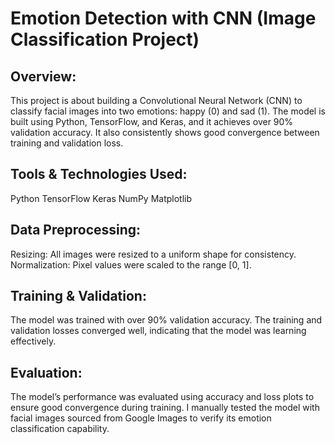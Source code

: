 # Emotion Detection with CNN (Image Classification Project)

## Overview:
This project is about building a Convolutional Neural Network (CNN) to classify facial images into two emotions: happy (0) and sad (1). The model is built using Python, TensorFlow, and Keras, and it achieves over 90% validation accuracy. It also consistently shows good convergence between training and validation loss.

## Tools & Technologies Used:
Python
TensorFlow
Keras
NumPy
Matplotlib

## Data Preprocessing:
Resizing: All images were resized to a uniform shape for consistency.
Normalization: Pixel values were scaled to the range [0, 1].

## Training & Validation:
The model was trained with over 90% validation accuracy.
The training and validation losses converged well, indicating that the model was learning effectively.

## Evaluation:
The model’s performance was evaluated using accuracy and loss plots to ensure good convergence during training.
I manually tested the model with facial images sourced from Google Images to verify its emotion classification capability.

